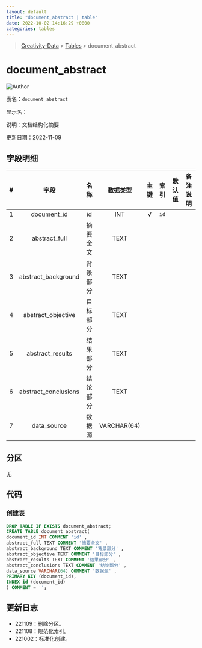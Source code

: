```yaml
---
layout: default
title: "document_abstract | table"
date: 2022-10-02 14:16:29 +0800
categories: tables
---
```


> [Creativity-Data](/Creativity) > [Tables](/Creativity/tables) > document_abstract

# document_abstract

![Author](https://img.shields.io/badge/Author-MarioZZJ-blue)

表名：`document_abstract`

显示名：

说明：文档结构化摘要

更新日期：2022-11-09

## 字段明细

| **#** |       **字段**       | **名称** | **数据类型** | **主键** | **索引** | **默认值** | **备注说明** |
| :---: | :------------------: | :------: | :----------: | :------: | :------: | :--------: | :----------: |
|   1   |     document_id      |    id    |     INT      |    √     | `id`     |            |              |
|   2   |    abstract_full     | 摘要全文 |     TEXT     |          |          |            |              |
|   3   | abstract_background  | 背景部分 |     TEXT     |          |          |            |              |
|   4   |  abstract_objective  | 目标部分 |     TEXT     |          |          |            |              |
|   5   |   abstract_results   | 结果部分 |     TEXT     |          |          |            |              |
|   6   | abstract_conclusions | 结论部分 |     TEXT     |          |          |            |              |
|   7   |     data_source      |  数据源  | VARCHAR(64) |          |          |            |              |

## 分区

无

## 代码

### 创建表

```SQL
DROP TABLE IF EXISTS document_abstract;
CREATE TABLE document_abstract(
document_id INT COMMENT 'id' ,
abstract_full TEXT COMMENT '摘要全文' ,
abstract_background TEXT COMMENT '背景部分' ,
abstract_objective TEXT COMMENT '目标部分' ,
abstract_results TEXT COMMENT '结果部分' ,
abstract_conclusions TEXT COMMENT '结论部分' ,
data_source VARCHAR(64) COMMENT '数据源' ,
PRIMARY KEY (document_id),
INDEX id (document_id)
) COMMENT = '';
```

## 更新日志

* 221109：删除分区。
* 221108：规范化索引。
* 221002：标准化创建。
